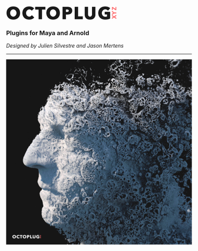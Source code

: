 [![octoplug.xyz](https://github.com/JsnMertens/octoplug.xyz/blob/master/logo_octoplug.png)](https://octoplug.xyz/)
### Plugins for Maya and Arnold
*Designed by Julien Silvestre and Jason Mertens*

---

[![rbfShader](https://github.com/JsnMertens/octoplug.xyz/blob/master/RBF_Shader.jpg)](https://octoplug.xyz/)


